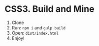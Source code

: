 <h1>CSS3. Build and Mine</h1>

1. Clone
2. Run: `npm i` and `gulp build`
3. Open: `dist/index.html`
4. Enjoy!